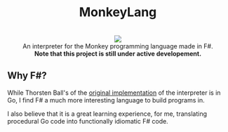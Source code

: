 <div align="center">
    <p align="center">
        <h1 align="center"><b>MonkeyLang</b></h1>
        <br/>
	<img src="https://github.com/user-attachments/assets/c3c25f7d-e5d4-4f26-b939-0b980157e352"/>
        <br/>
	An interpreter for the Monkey programming language made in F#.
	<br/>
	<b>Note that this project is still under active developement.</b>
    </p>
</div>

## Why F#?
While Thorsten Ball's  of the  [original implementation](https://interpreterbook.com/) of the interpreter is in Go, I find F# a much more interesting language to build programs in. 

I also believe that it is a great learning experience, for me, translating procedural Go code into functionally idiomatic F# code.  
